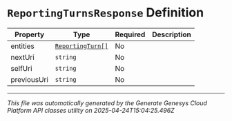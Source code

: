 # `ReportingTurnsResponse` Definition

| Property | Type | Required | Description |
|----------|------|----------|-------------|
| entities | [`ReportingTurn[]`](reportingturn-definition.md) | No |  |
| nextUri | `string` | No |  |
| selfUri | `string` | No |  |
| previousUri | `string` | No |  |

---

*This file was automatically generated by the Generate Genesys Cloud Platform API classes utility on 2025-04-24T15:04:25.496Z*